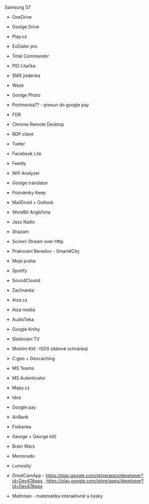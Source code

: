 Samsung S7

- OneDrive
- Goolge Drive
- Play.cz
- ExDialer pro
- Total Commander
- PID Litačka
- SMS jízdenka
- Waze
- Goolge Photo
- Portmonka?? - presun do google pay
- FDB
- Chrome Remote Desktop
- RDP client
- Twiter
- Facebook Lite
- Feedly
- Wifi Analyzer
- Goolge translator
- Poznámky Keep
- MailDroid + Outlook
- WordBit Angličtina
- Jazz Radio
- Shazam
- Screen Stream over Http
- Prakování Benešov - Smart4City
- Moje praha
- Spotify
- SoundClound
- Zachranka 
- Alza.cz
- Alza media
- AudioTeka
- Google Knihy
- Sledování TV
- Mobilní Klíč -ISDS (datové schránka)
- C:geo + Geocaching
- MS Teams
- MS Autenticator
- Mapy.cz
- Idos
- Google pay
- AirBank
- Fiobanka
- George + George klíč
- Brain Wars
- Memorado
- Lumosity
- DroidCamApp - https://play.google.com/store/apps/developer?id=Dev47Apps , https://play.google.com/store/apps/developer?id=Dev47Apps

- Mathman - matematika interaktivně a česky

